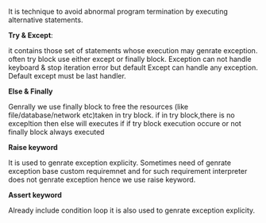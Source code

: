 It is technique to avoid abnormal program termination by executing alternative statements.

**Try & Except**:

it contains those set of statements whose execution may genrate exception.
often try block use either except or finally block.
Exception can not handle keyboard & stop iteration error but default Except can handle any exception.
Default except must be last handler.

**Else & Finally**

Genrally we use finally block to free the resources (like file/database/network etc)taken in try block.
if in try block,there is no excepltion then else will executes
if if try block execution occure or not finally block always executed


**Raise keyword**

It is used to genrate exception explicity.
Sometimes need of genrate exception base custom requiremnet and for such requirement interpreter does not genrate exception hence we use raise keyword.

**Assert keyword**

Already include condition loop
it is also used to genrate exception explicity.
